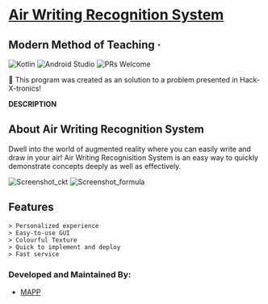 
# [Air Writing Recognition System](https://github.com/PratikLomte/AirWritingRecognisition)
## Modern Method of Teaching &middot;

![Kotlin](https://img.shields.io/badge/Language-Kotlin-orange.svg) ![Android Studio](https://img.shields.io/badge/IDE-AndroidStudio-brightgreen.svg) ![PRs Welcome](https://img.shields.io/badge/PullRequests-welcome-pink.svg)


:loudspeaker: This program was created as an solution to a problem presented in Hack-X-tronics!

**DESCRIPTION**

## About Air Writing Recognition System
Dwell into the world of augmented reality where you can easily write and draw in your air!
Air Writing Recognisition System is an easy way to quickly demonstrate concepts deeply as well as effectively.

![Screenshot_ckt](https://user-images.githubusercontent.com/66465662/124785415-7655f300-df64-11eb-8c96-29d993195ea5.png)
![Screenshot_formula](https://user-images.githubusercontent.com/66465662/124785425-77872000-df64-11eb-9b36-d1d01f2e5e89.png)

## Features

```
> Personalized experience
> Easy-to-use GUI
> Colourful Texture
> Quick to implement and deploy 
> Fast service 
```

### Developed and Maintained By:
* [MAPP](https://github.com/PratikLomte)
